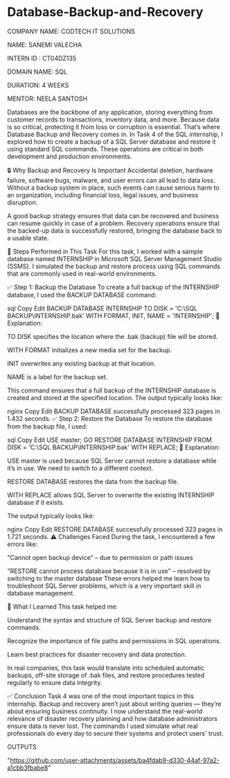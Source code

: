 # Database-Backup-and-Recovery

COMPANY NAME: CODTECH IT SOLUTIONS

NAME: SANEMI VALECHA

INTERN ID : CT04DZ135

DOMAIN NAME: SQL

DURATION: 4 WEEKS

MENTOR: NEELA SANTOSH


Databases are the backbone of any application, storing everything from customer records to transactions, inventory data, and more. Because data is so critical, protecting it from loss or corruption is essential. That’s where Database Backup and Recovery comes in. In Task 4 of the SQL internship, I explored how to create a backup of a SQL Server database and restore it using standard SQL commands. These operations are critical in both development and production environments.

🔒 Why Backup and Recovery Is Important
Accidental deletion, hardware failure, software bugs, malware, and user errors can all lead to data loss. Without a backup system in place, such events can cause serious harm to an organization, including financial loss, legal issues, and business disruption.

A good backup strategy ensures that data can be recovered and business can resume quickly in case of a problem. Recovery operations ensure that the backed-up data is successfully restored, bringing the database back to a usable state.

🔄 Steps Performed in This Task
For this task, I worked with a sample database named INTERNSHIP in Microsoft SQL Server Management Studio (SSMS). I simulated the backup and restore process using SQL commands that are commonly used in real-world environments.

✅ Step 1: Backup the Database
To create a full backup of the INTERNSHIP database, I used the BACKUP DATABASE command:

sql
Copy
Edit
BACKUP DATABASE INTERNSHIP
TO DISK = 'C:\\SQL BACKUP\\INTERNSHIP.bak'
WITH FORMAT, INIT, NAME = 'INTERNSHIP';
📌 Explanation:

TO DISK specifies the location where the .bak (backup) file will be stored.

WITH FORMAT initializes a new media set for the backup.

INIT overwrites any existing backup at that location.

NAME is a label for the backup set.

This command ensures that a full backup of the INTERNSHIP database is created and stored at the specified location. The output typically looks like:

nginx
Copy
Edit
BACKUP DATABASE successfully processed 323 pages in 1.432 seconds.
✅ Step 2: Restore the Database
To restore the database from the backup file, I used:

sql
Copy
Edit
USE master;
GO
RESTORE DATABASE INTERNSHIP
FROM DISK = 'C:\\SQL BACKUP\\INTERNSHIP.bak'
WITH REPLACE;
📌 Explanation:

USE master is used because SQL Server cannot restore a database while it’s in use. We need to switch to a different context.

RESTORE DATABASE restores the data from the backup file.

WITH REPLACE allows SQL Server to overwrite the existing INTERNSHIP database if it exists.

The output typically looks like:

nginx
Copy
Edit
RESTORE DATABASE successfully processed 323 pages in 1.721 seconds.
⚠️ Challenges Faced
During the task, I encountered a few errors like:

"Cannot open backup device" – due to permission or path issues

"RESTORE cannot process database because it is in use" – resolved by switching to the master database
These errors helped me learn how to troubleshoot SQL Server problems, which is a very important skill in database management.

🧠 What I Learned
This task helped me:

Understand the syntax and structure of SQL Server backup and restore commands.

Recognize the importance of file paths and permissions in SQL operations.

Learn best practices for disaster recovery and data protection.

In real companies, this task would translate into scheduled automatic backups, off-site storage of .bak files, and restore procedures tested regularly to ensure data integrity.

✅ Conclusion
Task 4 was one of the most important topics in this internship. Backup and recovery aren’t just about writing queries — they’re about ensuring business continuity. I now understand the real-world relevance of disaster recovery planning and how database administrators ensure data is never lost. The commands I used simulate what real professionals do every day to secure their systems and protect users' trust.

OUTPUTS

"https://github.com/user-attachments/assets/ba4fdab9-d330-44af-97a2-a1cbb3fbabe8"
